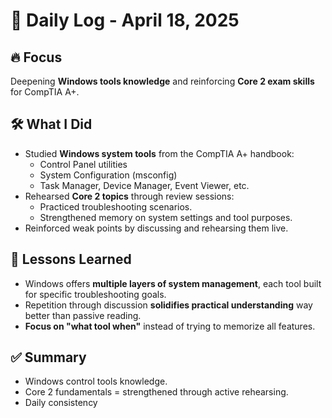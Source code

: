 # 🧠 Daily Log - April 18, 2025

## 🔥 Focus
Deepening **Windows tools knowledge** and reinforcing **Core 2 exam skills** for CompTIA A+.

## 🛠️ What I Did
- Studied **Windows system tools** from the CompTIA A+ handbook:
  - Control Panel utilities
  - System Configuration (msconfig)
  - Task Manager, Device Manager, Event Viewer, etc.
- Rehearsed **Core 2 topics** through review sessions:
  - Practiced troubleshooting scenarios.
  - Strengthened memory on system settings and tool purposes.
- Reinforced weak points by discussing and rehearsing them live.

## 🧠 Lessons Learned
- Windows offers **multiple layers of system management**, each tool built for specific troubleshooting goals.
- Repetition through discussion **solidifies practical understanding** way better than passive reading.
- **Focus on "what tool when"** instead of trying to memorize all features.

## ✅ Summary
- Windows control tools knowledge.
- Core 2 fundamentals = strengthened through active rehearsing.
- Daily consistency
